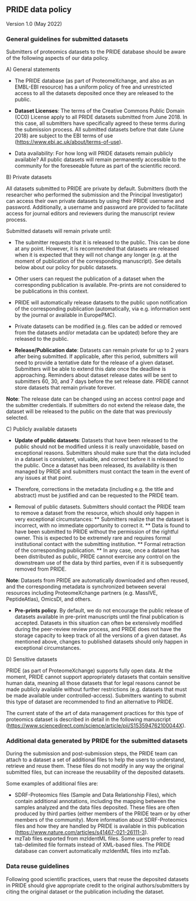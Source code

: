 
## PRIDE data policy
Version 1.0 (May 2022)


### General guidelines for submitted datasets

Submitters of proteomics datasets to the PRIDE database should be aware of the following aspects of our data policy.

A) General statements

* The PRIDE database (as part of ProteomeXchange, and also as an EMBL-EBI resource) has a uniform policy of free and unrestricted access to all the datasets deposited once they are released to the public.

* **Dataset Licenses**: The terms of the Creative Commons Public Domain (CC0) License apply to all PRIDE datasets submitted from June 2018. In this case, all submitters have specifically agreed to these terms during the submission process. All submitted datasets before that date (June 2018) are subject to the EBI terms of use (https://www.ebi.ac.uk/about/terms-of-use).

* Data availability: For how long will PRIDE datasets remain publicly available? All public datasets will remain permanently accessible to the community for the foreseeable future as part of the scientific record.

B) Private datasets

All datasets submitted to PRIDE are private by default. Submitters (both the researcher who performed the submission and the Principal Investigator) can access their own private datasets by using their PRIDE  username and password. Additionally, a username and password are provided to facilitate access for journal editors and reviewers during the manuscript review process.

Submitted datasets will remain private until:

* The submitter requests that it  is released to the public. This can be done at any point. However, it is recommended that datasets are released when it is expected that they will not change any longer  (e.g. at the moment of publication of the corresponding manuscript). See details below about our policy for public datasets.

* Other users can request the publication of a dataset when the corresponding publication is available. Pre-prints are not considered to be publications in this context.

* PRIDE will automatically release datasets to the public upon notification of the  corresponding publication (automatically, via e.g. information sent by the journal or available in EuropePMC).

* Private datasets can be modified (e.g. files can be added or removed from the datasets and/or metadata can be updated) before they are released to the public.

* **Release/Publication date**: Datasets can remain private for up to 2 years after being submitted. If applicable, after this period, submitters will need to provide a tentative date for the release of a given dataset. Submitters will be able to extend this date once the deadline is approaching. Reminders about dataset release dates will be sent to submitters 60, 30, and 7 days before the set release date. PRIDE cannot store datasets that remain private forever.

**Note**: The release date can be changed using an access control page and the submitter credentials. If submitters do not extend the release date, the dataset will be released to the public on the date that was previously selected.

C) Publicly available datasets

* **Update of public datasets**: Datasets that have been released to the public should not be modified unless it is really unavoidable, based on exceptional reasons. Submitters should make sure that the data included in a dataset is consistent, valuable, and correct before it is released to the public. Once a dataset has been released, its availability is then managed by PRIDE and submitters must contact the team in the event of any issues at that point.

* Therefore, corrections in the metadata (including e.g. the title and abstract) must be justified and can be requested to the PRIDE team.

* Removal of  public datasets. Submitters should contact the PRIDE team to remove a dataset from the resource, which should only happen in very exceptional circumstances:
  ** Submitters realize that the dataset is incorrect, with no immediate opportunity to correct it.
  ** Data is found to have been submitted to PRIDE without the permission of the rightful owner. This is expected to be extremely rare and requires formal institutional contact with the submitting institution.
  ** Formal retraction of the corresponding publication.
  ** In any case, once a  dataset has been distributed as public, PRIDE cannot exercise any control on the downstream use of the data by third parties, even if it is subsequently removed from PRIDE.

**Note**: Datasets from PRIDE are automatically downloaded and often reused, and the corresponding metadata is synchronized between  several  resources including ProteomeXchange partners (e.g. MassIVE, PeptideAtlas), OmicsDI, and others.

* **Pre-prints policy**. By default, we do not encourage the public release of datasets available in pre-print manuscripts until the final publication is accepted. Datasets in this situation can often be extensively modified during the peer-review review process, and PRIDE does not have the storage capacity to keep track of all the versions of a given dataset. As mentioned above, changes to published datasets should only happen in exceptional circumstances.

D) Sensitive datasets

PRIDE (as part of ProteomeXchange) supports fully open data. At the moment, PRIDE  cannot support appropriately datasets that contain sensitive human data, meaning all those datasets that for legal reasons cannot be made publicly available without further restrictions (e.g. datasets that must be made available under controlled-access). Submitters wanting to submit this type of dataset are recommended to find an alternative to PRIDE.

The current state of the art of data management practices for this type of proteomics dataset is described in detail in the following manuscript (https://www.sciencedirect.com/science/article/pii/S153594762100044X).


### Additional data generated by PRIDE for the submitted datasets

During the submission and post-submission steps, the PRIDE team can attach to a dataset a set of additional files to help the users to understand, retrieve and reuse them. These files do not modify in any way the original submitted files, but can increase the reusability of the deposited datasets.

Some examples of additional files are:

* SDRF-Proteomics files  (Sample and Data Relationship Files), which contain additional annotations, including the mapping between the samples analyzed and the data files deposited. These files are often produced by third parties (either members of the PRIDE team or by other members of the community). More information about SDRF-Proteomics files and how they are handled by PRIDE is available in this publication (https://www.nature.com/articles/s41467-021-26111-3).
* mzTab files exported from mzIdentML files. Some users prefer to read tab-delimited file formats instead of XML-based files. The PRIDE database can convert automatically mzIdentML files into mzTab.

### Data reuse guidelines

Following good scientific practices, users that reuse the deposited datasets in PRIDE should give appropriate credit to the original authors/submitters by citing the original dataset or the publication including  the dataset.






